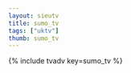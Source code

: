 ```yaml
--- 
layout: sieutv
title: sumo_tv
tags: ["uktv"]
thumb: sumo_tv
---
```

{% include tvadv key=sumo_tv %}

